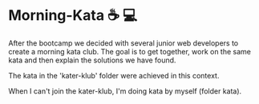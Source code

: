 # Morning-Kata ☕ :computer:
After the bootcamp we decided with several junior web developers to create a morning kata club. 
The goal is to get together, work on the same kata and then explain the solutions we have found. 

The kata in the 'kater-klub' folder were achieved in this context. 

When I can't join the kater-klub, I'm doing kata by myself (folder kata). 